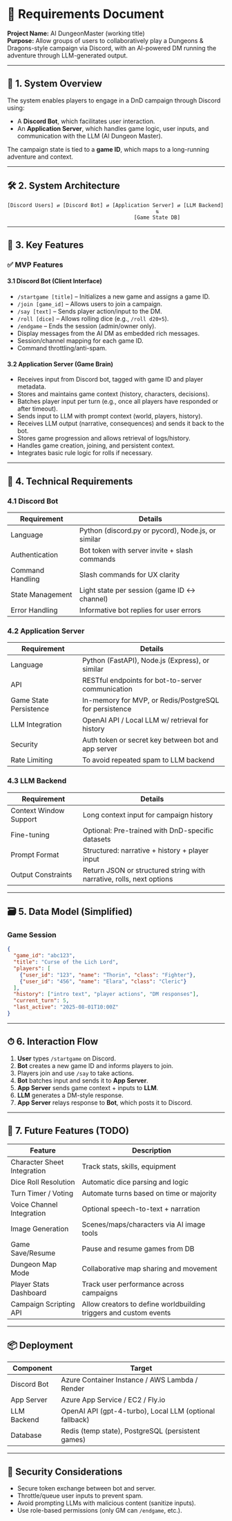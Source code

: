 # 🧾 Requirements Document  
**Project Name:** AI DungeonMaster (working title)  
**Purpose:** Allow groups of users to collaboratively play a Dungeons & Dragons-style campaign via Discord, with an AI-powered DM running the adventure through LLM-generated output.

---

## 🧩 1. System Overview

The system enables players to engage in a DnD campaign through Discord using:
- A **Discord Bot**, which facilitates user interaction.
- An **Application Server**, which handles game logic, user inputs, and communication with the LLM (AI Dungeon Master).

The campaign state is tied to a **game ID**, which maps to a long-running adventure and context.

---

## 🛠 2. System Architecture

```
[Discord Users] ⇄ [Discord Bot] ⇄ [Application Server] ⇄ [LLM Backend]
                                                ⇅
                                         [Game State DB]
```

---

## 🧠 3. Key Features

### ✅ MVP Features

#### 3.1 Discord Bot (Client Interface)

- `/startgame [title]` – Initializes a new game and assigns a game ID.
- `/join [game_id]` – Allows users to join a campaign.
- `/say [text]` – Sends player action/input to the DM.
- `/roll [dice]` – Allows rolling dice (e.g., `/roll d20+5`).
- `/endgame` – Ends the session (admin/owner only).
- Display messages from the AI DM as embedded rich messages.
- Session/channel mapping for each game ID.
- Command throttling/anti-spam.

#### 3.2 Application Server (Game Brain)

- Receives input from Discord bot, tagged with game ID and player metadata.
- Stores and maintains game context (history, characters, decisions).
- Batches player input per turn (e.g., once all players have responded or after timeout).
- Sends input to LLM with prompt context (world, players, history).
- Receives LLM output (narrative, consequences) and sends it back to the bot.
- Stores game progression and allows retrieval of logs/history.
- Handles game creation, joining, and persistent context.
- Integrates basic rule logic for rolls if necessary.

---

## 🧰 4. Technical Requirements

### 4.1 Discord Bot

| Requirement             | Details |
|-------------------------|---------|
| Language                | Python (discord.py or pycord), Node.js, or similar |
| Authentication          | Bot token with server invite + slash commands |
| Command Handling        | Slash commands for UX clarity |
| State Management        | Light state per session (game ID ↔ channel) |
| Error Handling          | Informative bot replies for user errors |

### 4.2 Application Server

| Requirement             | Details |
|-------------------------|---------|
| Language                | Python (FastAPI), Node.js (Express), or similar |
| API                     | RESTful endpoints for bot-to-server communication |
| Game State Persistence  | In-memory for MVP, or Redis/PostgreSQL for persistence |
| LLM Integration         | OpenAI API / Local LLM w/ retrieval for history |
| Security                | Auth token or secret key between bot and app server |
| Rate Limiting           | To avoid repeated spam to LLM backend |

### 4.3 LLM Backend

| Requirement             | Details |
|-------------------------|---------|
| Context Window Support  | Long context input for campaign history |
| Fine-tuning             | Optional: Pre-trained with DnD-specific datasets |
| Prompt Format           | Structured: narrative + history + player input |
| Output Constraints      | Return JSON or structured string with narrative, rolls, next options |

---

## 🗃 5. Data Model (Simplified)

### Game Session

```json
{
  "game_id": "abc123",
  "title": "Curse of the Lich Lord",
  "players": [
    {"user_id": "123", "name": "Thorin", "class": "Fighter"},
    {"user_id": "456", "name": "Elara", "class": "Cleric"}
  ],
  "history": ["intro text", "player actions", "DM responses"],
  "current_turn": 5,
  "last_active": "2025-08-01T10:00Z"
}
```

---

## ⏱ 6. Interaction Flow

1. **User** types `/startgame` on Discord.  
2. **Bot** creates a new game ID and informs players to join.  
3. Players join and use `/say` to take actions.  
4. **Bot** batches input and sends it to **App Server**.  
5. **App Server** sends game context + inputs to **LLM**.  
6. **LLM** generates a DM-style response.  
7. **App Server** relays response to **Bot**, which posts it to Discord.  

---

## 🚀 7. Future Features (TODO)

| Feature                       | Description |
|-------------------------------|-------------|
| Character Sheet Integration   | Track stats, skills, equipment |
| Dice Roll Resolution          | Automatic dice parsing and logic |
| Turn Timer / Voting           | Automate turns based on time or majority |
| Voice Channel Integration     | Optional speech-to-text + narration |
| Image Generation              | Scenes/maps/characters via AI image tools |
| Game Save/Resume              | Pause and resume games from DB |
| Dungeon Map Mode              | Collaborative map sharing and movement |
| Player Stats Dashboard        | Track user performance across campaigns |
| Campaign Scripting API        | Allow creators to define worldbuilding triggers and custom events |

---

## 📦 Deployment

| Component     | Target        |
|---------------|---------------|
| Discord Bot   | Azure Container Instance / AWS Lambda / Render |
| App Server    | Azure App Service / EC2 / Fly.io |
| LLM Backend   | OpenAI API (gpt-4-turbo), Local LLM (optional fallback) |
| Database      | Redis (temp state), PostgreSQL (persistent games) |

---

## 🔐 Security Considerations

- Secure token exchange between bot and server.  
- Throttle/queue user inputs to prevent spam.  
- Avoid prompting LLMs with malicious content (sanitize inputs).  
- Use role-based permissions (only GM can `/endgame`, etc.).